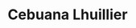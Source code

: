---
title: "Cebuana Lhuillier"
url: /paranaque/cebuana-lhuillier-dona-soledad-avenue/
shop: Leiher
---